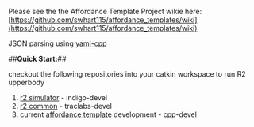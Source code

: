 Please see the the Affordance Template Project wikie here: [https://github.com/swhart115/affordance_templates/wiki](https://github.com/swhart115/affordance_templates/wiki)

JSON parsing using [yaml-cpp](https://github.com/jbeder/yaml-cpp)

##**Quick Start:**##

checkout the following repositories into your catkin workspace to run R2 upperbody

1. [r2 simulator](https://bitbucket.org/nasa_ros_pkg/nasa_r2_simulator/src/c32521004a4a8f135c4298500d6ded3ce20e0070/?at=indigo-devel) - indigo-devel
2. [r2 common](https://bitbucket.org/nasa_ros_pkg/nasa_r2_common/src/41b52f1747bdb0b484fb1c3788716c950d8e5d0e/?at=traclabs-devel) - traclabs-devel 
3. current [affordance template](https://bitbucket.org/traclabs/affordance_templates/src/88fcd803b2f4d26e86a9bf3e40d43a0db8744104/?at=cpp-devel) development - cpp-devel